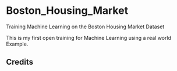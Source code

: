 # Boston_Housing_Market
Training Machine Learning on the Boston Housing Market Dataset

This is my first open training for Machine Learning using a real world Example.

## Credits
